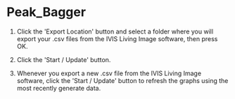 # Peak_Bagger

1. Click the 'Export Location' button and select a folder where you will export your .csv files from the IVIS Living Image software, then press OK.

2. Click the 'Start / Update' button.

3. Whenever you export a new .csv file from the IVIS Living Image software, click the 'Start / Update' button to refresh the graphs using the most recently generate data.

